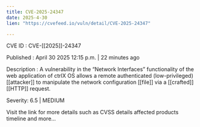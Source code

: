 ```yaml
---
title: CVE-2025-24347
date: 2025-4-30
lien: "https://cvefeed.io/vuln/detail/CVE-2025-24347"

---
```


CVE ID : CVE-[[2025]]-24347

Published :  April 30
2025
12:15 p.m. | 22 minutes ago

Description : A vulnerability in the “Network Interfaces” functionality of the web application of ctrlX OS allows a remote authenticated (low-privileged)  [[attacker]] to manipulate the network configuration  [[file]] via a  [[crafted]]  [[HTTP]] request.

Severity: 6.5 | MEDIUM

Visit the link for more details
such as CVSS details
affected products
timeline
and more...
